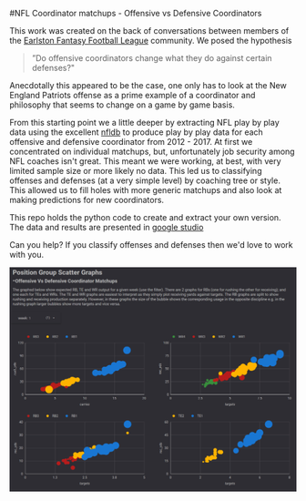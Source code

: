 #NFL Coordinator matchups - Offensive vs Defensive Coordinators

This work was created on the back of conversations between members of the <a id="effllink" href="https://allybhoy.wordpress.com/">Earlston Fantasy Football League</a> community. We posed the hypothesis

>”Do offensive coordinators change what they do against certain defenses?"

Anecdotally this appeared to be the case, one only has to look at the New England Patriots offense as a prime example of a coordinator and philosophy that seems to change on a game by game basis.

From this starting point we a little deeper by extracting NFL play by play data using the excellent <a id="nfldblink" href="https://github.com/BurntSushi/nfldb">nfldb</a> to produce play by play data for each offensive and defensive coordinator from 2012 - 2017. At first we concentrated on individual matchups, but, unfortunately job security among NFL coaches isn't great. This meant we were working, at best, with very limited sample size or more likely no data. This led us to classifying offenses and defenses (at a very simple level) by coaching tree or style. This allowed us to fill holes with more generic matchups and also look at making predictions for new coordinators.

This repo holds the python code to create and extract your own version. The data and results are presented in <a id="studiolink" href="https://datastudio.google.com/reporting/1btImS_YJxkKMXdeL0xYcWmV8R1DBTxzo/page/iV8P/edit">google studio</a>

Can you help? If you classify offenses and defenses then we'd love to work with you.

![scatter](/image.png)
